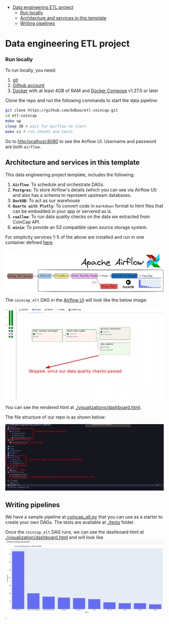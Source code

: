 
- [Data engineering ETL project](#data-engineering-etl-project)
    - [Run locally](#run-locally)
  - [Architecture and services in this template](#architecture-and-services-in-this-template)
  - [Writing pipelines](#writing-pipelines)


# Data engineering ETL project
### Run locally

To run locally, you need:

1. [git](https://git-scm.com/book/en/v2/Getting-Started-Installing-Git)
2. [Github account](https://github.com/)
3. [Docker](https://docs.docker.com/engine/install/) with at least 4GB of RAM and [Docker Compose](https://docs.docker.com/compose/install/) v1.27.0 or later

Clone the repo and run the following commands to start the data pipeline:

```bash
git clone https://github.com/bdbao/etl-coincap.git
cd etl-coincap
make up
sleep 30 # wait for Airflow to start
make ci # run checks and tests
```
Go to [http:localhost:8080](http:localhost:8080) to see the Airflow UI. Username and password are both `airflow`.

## Architecture and services in this template

This data engineering project template, includes the following:

1. **`Airflow`**: To schedule and orchestrate DAGs.
2. **`Postgres`**: To store Airflow's details (which you can see via Airflow UI) and also has a schema to represent upstream databases.
3. **`DuckDB`**: To act as our warehouse
4. **`Quarto with Plotly`**: To convert code in `markdown` format to html files that can be embedded in your app or servered as is.
5. **`cuallee`**: To run data quality checks on the data we extracted from CoinCap API.
6. **`minio`**: To provide an S3 compatible open source storage system.

For simplicity services 1-5 of the above are installed and run in one container defined [here](./containers/airflow/Dockerfile).

![DET](./assets/images/det2.png)

The `coincap_elt` DAG in the [Airflow UI](http://localhost:8080) will look like the below image:

![DAG](./assets/images/dag.png)

You can see the rendered html at [./visualizations/dashboard.html](https://github.com/josephmachado/data_engineering_project_template/blob/main/visualization/dashboard.html).

The file structure of our repo is as shown below:

![File strucutre](./assets/images/fs.png)

## Writing pipelines

We have a sample pipeline at [coincap_elt.py](./dags/coincap_elt.py) that you can use as a starter to create your own DAGs. The tests are available at [./tests](./tests) folder.

Once the `coincap_elt` DAG runs, we can see the dashboard html at [./visualization/dashboard.html](./visualization/dashboard.html) and will look like ![Dashboard](./assets/images/dash.png).

<!---
## (Optional) Advanced cloud setup

If you want to run your code on an EC2 instance, with terraform, follow the steps below.

### Prerequisites:

1. [Terraform](https://learn.hashicorp.com/tutorials/terraform/install-cli) 
2. [AWS account](https://aws.amazon.com/) 
3. [AWS CLI installed](https://docs.aws.amazon.com/cli/latest/userguide/install-cliv2.html) and [configured](https://docs.aws.amazon.com/cli/latest/userguide/cli-chap-configure.html)

You can create your GitHub repository based on this template by clicking on the `Use this template button in the **[data_engineering_project_template](https://github.com/josephmachado/data_engineering_project_template)** repository. Clone your repository and replace content in the following files

1. **[CODEOWNERS](https://github.com/josephmachado/data_engineering_project_template/blob/main/.github/CODEOWNERS)**: In this file change the user id from `@josephmachado` to your Github user id.
2. **[cd.yml](https://github.com/josephmachado/data_engineering_project_template/blob/main/.github/workflows/cd.yml)**: In this file change the `data_engineering_project_template` part of the `TARGET` parameter to your repository name.
3. **[variable.tf](https://github.com/josephmachado/data_engineering_project_template/blob/main/terraform/variable.tf)**: In this file change the default values for `alert_email_id` and `repo_url` variables with your email and [github repository url](https://www.theserverside.com/blog/Coffee-Talk-Java-News-Stories-and-Opinions/GitHub-URL-find-use-example) respectively.

Run the following commands in your project directory.

```shell
# Create AWS services with Terraform
make tf-init # Only needed on your first terraform run (or if you add new providers)
make infra-up # type in yes after verifying the changes TF will make

# Wait until the EC2 instance is initialized, you can check this via your AWS UI
# See "Status Check" on the EC2 console, it should be "2/2 checks passed" before proceeding
# Wait another 5 mins, Airflow takes a while to start up

make cloud-airflow # this command will forward Airflow port from EC2 to your machine and opens it in the browser
# the user name and password are both airflow

make cloud-metabase # this command will forward Metabase port from EC2 to your machine and opens it in the browser
# use https://github.com/josephmachado/data_engineering_project_template/blob/main/env file to connect to the warehouse from metabase
```

For the [continuous delivery](https://github.com/josephmachado/data_engineering_project_template/blob/main/.github/workflows/cd.yml) to work, set up the infrastructure with terraform, & defined the following repository secrets. You can set up the repository secrets by going to `Settings > Secrets > Actions > New repository secret`.

1. **`SERVER_SSH_KEY`**: We can get this by running `terraform -chdir=./terraform output -raw private_key` in the project directory and paste the entire content in a new Action secret called SERVER_SSH_KEY.
2. **`REMOTE_HOST`**: Get this by running `terraform -chdir=./terraform output -raw ec2_public_dns` in the project directory.
3. **`REMOTE_USER`**: The value for this is **ubuntu**.

### Tear down infra

After you are done, make sure to destroy your cloud infrastructure.

```shell
make down # Stop docker containers on your computer
make infra-down # type in yes after verifying the changes TF will make
```


```bash
brew install awscli
aws --version
aws configure


for line in (cat .env)
    set -gx (echo $line | cut -d '=' -f1) (echo $line | cut -d '=' -f2-)
end
```
-->
